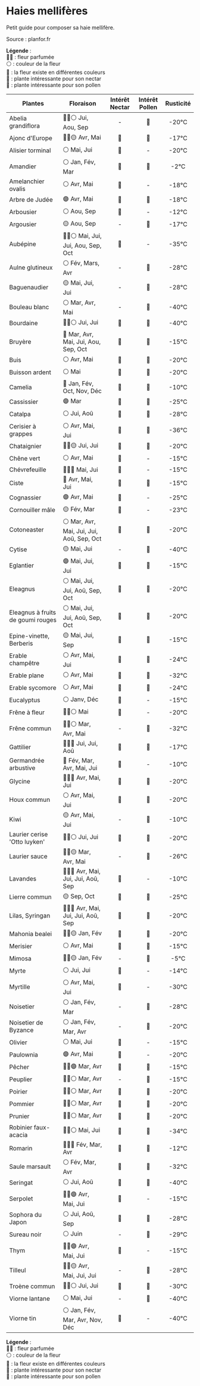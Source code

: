 # Haies mellifères
Petit guide pour composer sa haie mellifère.

Source : planfor.fr

__Légende__ :  
👃🏻 : fleur parfumée  
⚪ : couleur de la fleur  
🌈 : la fleur existe en différentes couleurs  
🍯 : plante intéressante pour son nectar  
🔸 : plante intéressante pour son pollen  

Plantes | Floraison | Intérêt Nectar | Intérêt Pollen | Rusticité
 --- | --- | :---: | :---: | :---: 
Abelia grandiflora | 👃🏻⚪  Jui, Aou, Sep | - | 🔸 | -20°C
Ajonc d'Europe | 👃🏻🟡  Avr, Mai | 🍯 | 🔸 | -17°C
Alisier torminal | ⚪  Mai, Jui | 🍯 | - | -20°C
Amandier | ⚪  Jan, Fév, Mar | 🍯 | 🔸 | -2°C
Amelanchier ovalis | ⚪  Avr, Mai | 🍯 | - | -18°C
Arbre de Judée | 🟣  Avr, Mai | 🍯 | 🔸 | -18°C
Arbousier | ⚪  Aou, Sep | 🍯 | - | -12°C
Argousier | 🟡  Aou, Sep | - | 🔸 | -17°C
Aubépine | 👃🏻⚪  Mai, Jui, Jui, Aou, Sep, Oct | 🍯 | - | -35°C
Aulne glutineux | ⚪  Fév, Mars, Avr | - | 🔸 | -28°C
Baguenaudier | 🟡  Mai, Jui, Jui | - | 🔸 | -28°C
Bouleau blanc | ⚪  Mar, Avr, Mai | - | 🔸 | -40°C
Bourdaine | 👃🏻⚪  Jui, Jui | 🍯 | 🔸 | -40°C
Bruyère | 🌈  Mar, Avr, Mai, Jui, Aou, Sep, Oct | 🍯 | 🔸 | -15°C
Buis | ⚪  Avr, Mai | 🍯 | 🔸 | -20°C
Buisson ardent | ⚪  Mai | 🍯 | 🔸 | -20°C
Camelia | 🌈  Jan, Fév, Oct, Nov, Déc | 🍯 | 🔸 | -10°C
Cassissier | 🟣  Mar | 🍯 | 🔸 | -25°C
Catalpa | ⚪  Jui, Aoû | 🍯 | 🔸 | -28°C
Cerisier à grappes | ⚪  Avr, Mai, Jui | 🍯 | 🔸 | -36°C
Chataignier | 👃🏻🟡  Jui, Jui | 🍯 | 🔸 | -20°C
Chêne vert | ⚪  Avr, Mai | 🍯 | - | -15°C
Chévrefeuille | 👃🏻🌈  Mai, Jui | 🍯 | - | -15°C
Ciste | 🌈  Avr, Mai, Jui | 🍯 | 🔸 | -15°C
Cognassier | 🟣  Avr, Mai | 🍯 | - | -25°C
Cornouiller mâle | 🟡  Fév, Mar | 🍯 | - | -23°C
Cotoneaster | ⚪ Mar, Avr, Mai, Jui, Jui, Aoû, Sep, Oct | 🍯 | 🔸 | -20°C
Cytise | 🟡  Mai, Jui | - | 🔸 | -40°C
Eglantier | 🟣  Mai, Jui, Jui | 🍯 | 🔸 | -15°C
Eleagnus | ⚪  Mai, Jui, Jui, Aoû, Sep, Oct | 🍯 | 🔸 | -20°C
Eleagnus à fruits de goumi rouges | ⚪  Mai, Jui, Jui, Aoû, Sep, Oct | 🍯 | 🔸 | -20°C
Epine-vinette, Berberis | 🟡  Mai, Jui, Sep | 🍯 | 🔸 | -15°C
Erable champêtre | ⚪  Avr, Mai, Jui | 🍯 | 🔸 | -24°C
Erable plane | ⚪  Avr, Mai | 🍯 | 🔸 | -32°C
Erable sycomore | ⚪  Avr, Mai | 🍯 | 🔸 | -24°C
Eucalyptus | ⚪  Janv, Déc | 🍯 | - | -15°C
Frêne à fleur | 👃🏻⚪  Mai | 🍯 | - | -20°C
Frêne commun | 👃🏻⚪  Mar, Avr, Mai | - | 🔸 | -32°C
Gattilier | 👃🏻🔵  Jui, Jui, Aoû | 🍯 | 🔸 | -17°C
Germandrée arbustive | 🔵  Fév, Mar, Avr, Mai, Jui | 🍯 | - | -10°C
Glycine | 👃🏻🌈  Avr, Mai, Jui | 🍯 | 🔸 | -20°C
Houx commun | ⚪  Avr, Mai, Jui | 🍯 | 🔸 | -20°C
Kiwi | 🟡  Avr, Mai, Jui | - | 🔸 | -10°C
Laurier cerise 'Otto luyken' | 👃🏻⚪  Jui, Jui | 🍯 | 🔸 | -20°C
Laurier sauce | 👃🏻🟡  Mar, Avr, Mai | - | 🔸 | -26°C
Lavandes | 👃🏻🌈  Avr, Mai, Jui, Jui, Aoû, Sep | 🍯 | - | -10°C
Lierre commun | 🟡  Sep, Oct | 🍯 | 🔸 | -25°C
Lilas, Syringan | 👃🏻🌈  Avr, Mai, Jui, Jui, Aoû, Sep | 🍯 | 🔸 | -20°C
Mahonia bealei | 👃🏻🟡  Jan, Fév | 🍯 | 🔸 | -20°C
Merisier | ⚪  Avr, Mai | 🍯 | 🔸 | -15°C
Mimosa | 👃🏻🟡  Jan, Fév | - | 🔸 | -5°C
Myrte | ⚪  Jui, Jui | 🍯 | - | -14°C
Myrtille | ⚪  Avr, Mai, Jui | 🍯 | - | -30°C
Noisetier | ⚪  Jan, Fév, Mar | - | 🔸 | -28°C
Noisetier de Byzance | ⚪  Jan, Fév, Mar, Avr | - | 🔸 | -20°C
Olivier | ⚪  Mai, Jui | 🍯 | - | -15°C
Paulownia | 🟣  Avr, Mai | 🍯 | - | -20°C
Pêcher | 👃🏻🟣  Mar, Avr | 🍯 | 🔸 | -15°C
Peuplier | 👃🏻⚪  Mar, Avr | - | 🔸 | -15°C
Poirier | 👃🏻⚪  Mar, Avr | 🍯 | 🔸 | -20°C
Pommier | 👃🏻⚪  Mar, Avr | 🍯 | 🔸 | -20°C
Prunier | 👃🏻⚪  Mar, Avr | 🍯 | 🔸 | -20°C
Robinier faux-acacia | 👃🏻⚪  Mai, Jui | 🍯 | 🔸 | -34°C
Romarin | 👃🏻🔵  Fév, Mar, Avr | 🍯 | 🔸 | -12°C
Saule marsault | ⚪  Fév, Mar, Avr | 🍯 | 🔸 | -32°C
Seringat | ⚪  Jui, Aoû | 🍯 | 🔸 | -40°C
Serpolet | 👃🏻🟣  Avr, Mai, Jui | 🍯 | - | -15°C
Sophora du Japon | ⚪  Jui, Aoû, Sep | 🍯 | 🔸 | -28°C
Sureau noir | ⚪  Juin | - | 🔸 | -29°C
Thym | 👃🏻🟣  Avr, Mai, Jui | 🍯 | - | -15°C
Tilleul | 👃🏻🟡  Avr, Mai, Jui, Jui | - | 🔸 | -28°C
Troène commun | 👃🏻⚪  Jui, Jui | 🍯 | 🔸 | -30°C
Viorne lantane | ⚪  Mai, Jui | - | 🔸 | -40°C
Viorne tin | ⚪  Jan, Fév, Mar, Avr, Nov, Déc | 🍯 | - | -40°C


__Légende__ :  
👃🏻 : fleur parfumée  
⚪ : couleur de la fleur  
🌈 : la fleur existe en différentes couleurs  
🍯 : plante intéressante pour son nectar  
🔸 : plante intéressante pour son pollen 
